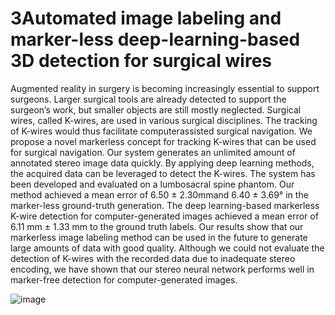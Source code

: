 # 3Automated image labeling and marker-less deep-learning-based 3D detection for surgical wires

Augmented reality in surgery is becoming increasingly essential to support surgeons. Larger surgical tools are already detected to support the surgeon’s work, but
smaller objects are still mostly neglected. Surgical wires, called K-wires, are used in various surgical disciplines. The tracking of K-wires would thus facilitate computerassisted
surgical navigation. We propose a novel markerless concept for tracking K-wires that can be used for surgical navigation. Our system generates an unlimited
amount of annotated stereo image data quickly. By applying deep learning methods, the acquired data can be leveraged to detect the K-wires. The system has been
developed and evaluated on a lumbosacral spine phantom. Our method achieved a mean error of 6.50 ± 2.30mmand 6.40 ± 3.69° in the marker-less ground-truth generation.
The deep learning-based markerless K-wire detection for computer-generated images achieved a mean error of 6.11 mm ± 1.33 mm to the ground truth labels. Our
results show that our markerless image labeling method can be used in the future to generate large amounts of data with good quality. Although we could not evaluate
the detection of K-wires with the recorded data due to inadequate stereo encoding, we have shown that our stereo neural network performs well in marker-free detection
for computer-generated images.

![image](https://user-images.githubusercontent.com/54269003/188913968-4e376435-11d2-419a-9c9f-ce892bc310a5.png)


